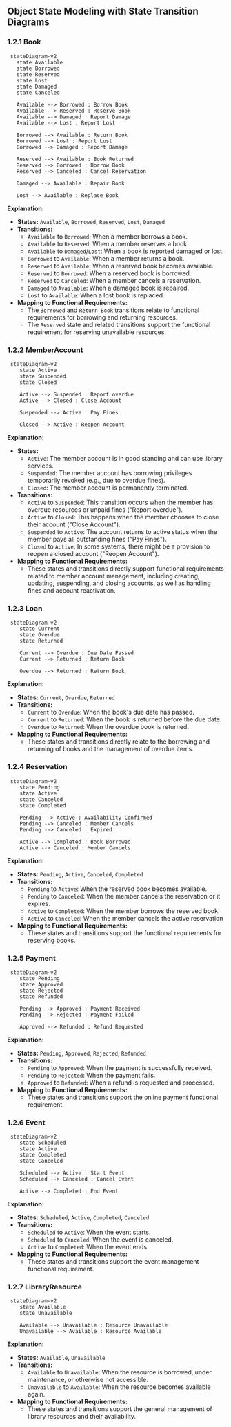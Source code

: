 ##   Object State Modeling with State Transition Diagrams

 ###   1.2.1 Book

 ```mermaid
  stateDiagram-v2
    state Available
    state Borrowed
    state Reserved
    state Lost
    state Damaged
    state Canceled

    Available --> Borrowed : Borrow Book
    Available --> Reserved : Reserve Book
    Available --> Damaged : Report Damage
    Available --> Lost : Report Lost

    Borrowed --> Available : Return Book
    Borrowed --> Lost : Report Lost
    Borrowed --> Damaged : Report Damage

    Reserved --> Available : Book Returned
    Reserved --> Borrowed : Borrow Book
    Reserved --> Canceled : Cancel Reservation

    Damaged --> Available : Repair Book

    Lost --> Available : Replace Book
  ```

 **Explanation:**

 * **States:** `Available`, `Borrowed`, `Reserved`, `Lost`, `Damaged`
 * **Transitions:**
     * `Available` to `Borrowed`: When a member borrows a book.
     * `Available` to `Reserved`: When a member reserves a book.
     * `Available` to `Damaged`/`Lost`: When a book is reported damaged or lost.
     * `Borrowed` to `Available`: When a member returns a book.
     * `Reserved` to `Available`: When a reserved book becomes available.
     * `Reserved` to `Borrowed`: When a reserved book is borrowed.
     * `Reserved` to `Canceled`: When a member cancels a reservation.
     * `Damaged` to `Available`: When a damaged book is repaired.
     * `Lost` to `Available`: When a lost book is replaced.
 * **Mapping to Functional Requirements:**
     * The `Borrowed` and `Return Book` transitions relate to functional requirements for borrowing and returning resources.
     * The `Reserved` state and related transitions support the functional requirement for reserving unavailable resources.

 ###   1.2.2 MemberAccount

 ```mermaid
  stateDiagram-v2
     state Active
     state Suspended
     state Closed

     Active --> Suspended : Report overdue
     Active --> Closed : Close Account

     Suspended --> Active : Pay Fines

     Closed --> Active : Reopen Account
  ```

 **Explanation:**

 * **States:**
     * `Active`: The member account is in good standing and can use library services.
     * `Suspended`: The member account has borrowing privileges temporarily revoked (e.g., due to overdue fines).
     * `Closed`: The member account is permanently terminated.
 * **Transitions:**
     * `Active` to `Suspended`: This transition occurs when the member has overdue resources or unpaid fines ("Report overdue").
     * `Active` to `Closed`: This happens when the member chooses to close their account ("Close Account").
     * `Suspended` to `Active`: The account returns to active status when the member pays all outstanding fines ("Pay Fines").
     * `Closed` to `Active`: In some systems, there might be a provision to reopen a closed account ("Reopen Account").
 * **Mapping to Functional Requirements:**
     * These states and transitions directly support functional requirements related to member account management, including creating, updating, suspending, and closing accounts, as well as handling fines and account reactivation.

 ###   1.2.3 Loan

 ```mermaid
  stateDiagram-v2
     state Current
     state Overdue
     state Returned

     Current --> Overdue : Due Date Passed
     Current --> Returned : Return Book

     Overdue --> Returned : Return Book
  ```

 **Explanation:**

 * **States:** `Current`, `Overdue`, `Returned`
 * **Transitions:**
     * `Current` to `Overdue`: When the book's due date has passed.
     * `Current` to `Returned`: When the book is returned before the due date.
     * `Overdue` to `Returned`: When the overdue book is returned.
 * **Mapping to Functional Requirements:**
     * These states and transitions directly relate to the borrowing and returning of books and the management of overdue items.

 ###   1.2.4 Reservation

 ```mermaid
  stateDiagram-v2
     state Pending
     state Active
     state Canceled
     state Completed

     Pending --> Active : Availability Confirmed
     Pending --> Canceled : Member Cancels
     Pending --> Canceled : Expired

     Active --> Completed : Book Borrowed
     Active --> Canceled : Member Cancels
  ```

 **Explanation:**

 * **States:** `Pending`, `Active`, `Canceled`, `Completed`
 * **Transitions:**
     * `Pending` to `Active`: When the reserved book becomes available.
     * `Pending` to `Canceled`: When the member cancels the reservation or it expires.
     * `Active` to `Completed`: When the member borrows the reserved book.
     * `Active` to `Canceled`: When the member cancels the active reservation
 * **Mapping to Functional Requirements:**
     * These states and transitions support the functional requirements for reserving books.

 ###   1.2.5 Payment

 ```mermaid
  stateDiagram-v2
     state Pending
     state Approved
     state Rejected
     state Refunded

     Pending --> Approved : Payment Received
     Pending --> Rejected : Payment Failed

     Approved --> Refunded : Refund Requested
  ```

 **Explanation:**

 * **States:** `Pending`, `Approved`, `Rejected`, `Refunded`
 * **Transitions:**
     * `Pending` to `Approved`: When the payment is successfully received.
     * `Pending` to `Rejected`: When the payment fails.
     * `Approved` to `Refunded`: When a refund is requested and processed.
 * **Mapping to Functional Requirements:**
     * These states and transitions support the online payment functional requirement.

 ###   1.2.6 Event

 ```mermaid
  stateDiagram-v2
     state Scheduled
     state Active
     state Completed
     state Canceled

     Scheduled --> Active : Start Event
     Scheduled --> Canceled : Cancel Event

     Active --> Completed : End Event
  ```

 **Explanation:**

 * **States:** `Scheduled`, `Active`, `Completed`, `Canceled`
 * **Transitions:**
     * `Scheduled` to `Active`: When the event starts.
     * `Scheduled` to `Canceled`: When the event is canceled.
     * `Active` to `Completed`: When the event ends.
 * **Mapping to Functional Requirements:**
     * These states and transitions support the event management functional requirement.

 ###   1.2.7 LibraryResource

 ```mermaid
  stateDiagram-v2
     state Available
     state Unavailable

     Available --> Unavailable : Resource Unavailable
     Unavailable --> Available : Resource Available
  ```

 **Explanation:**

 * **States:** `Available`, `Unavailable`
 * **Transitions:**
     * `Available` to `Unavailable`: When the resource is borrowed, under maintenance, or otherwise not accessible.
     * `Unavailable` to `Available`: When the resource becomes available again.
 * **Mapping to Functional Requirements:**
     * These states and transitions support the general management of library resources and their availability.
